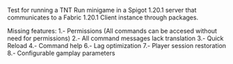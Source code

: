 Test for running a TNT Run minigame in a Spigot 1.20.1 server that communicates to a Fabric 1.20.1 Client instance through packages.

Missing features:
  1.- Permissions (All commands can be accesed without need for permissions)
  2.- All command messages lack translation
  3.- Quick Reload
  4.- Command help
  6.- Lag optimization
  7.- Player session restoration
  8.- Configurable gamplay parameters
